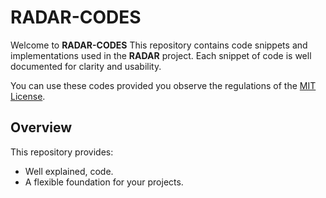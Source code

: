 # RADAR-CODES


Welcome to **RADAR-CODES** This repository contains code snippets and implementations used in the **RADAR** project. Each snippet of code is well documented for clarity and usability.

You can use these codes provided you observe the regulations of the [MIT License](https://opensource.org/licenses/MIT).

## Overview

This repository provides:
- Well explained, code.
- A flexible foundation for your projects.

